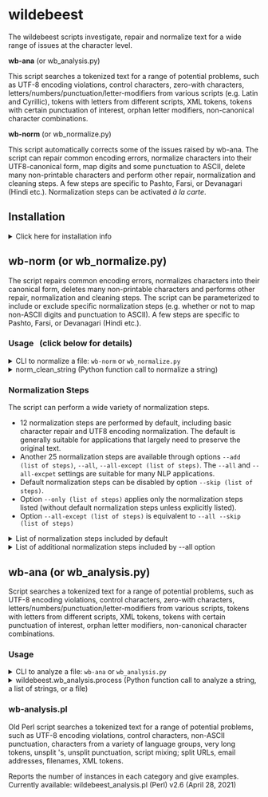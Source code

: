 # wildebeest

The wildebeest scripts investigate, repair and normalize text for a wide range of issues at the character level.

**wb-ana** (or wb_analysis.py)

This script searches a tokenized text for a range of potential problems, 
such as UTF-8 encoding violations, control characters, zero-with characters, 
letters/numbers/punctuation/letter-modifiers from various scripts 
(e.g. Latin and Cyrillic), tokens with letters from different scripts, 
XML tokens, tokens with certain punctuation of interest, orphan letter modifiers, 
non-canonical character combinations.

**wb-norm** (or wb_normalize.py)

This script automatically corrects some of the issues raised by wb-ana.
The script can repair common encoding errors, normalize characters into their UTF8-canonical form, map digits and some
punctuation to ASCII, delete many non-printable characters and perform other repair, normalization and cleaning steps.
A few steps are specific to Pashto, Farsi, or Devanagari (Hindi etc.).
Normalization steps can be activated *à la carte*.

## Installation

<details>
<summary>Click here for installation info</summary>

```bash
# Install from PyPi (after public release):
pip install wildebeest-nlp

# Alternatively, pip-install from GitHub master branch:
pip install git+https://github.com/uhermjakob/wildebeest.git

# Alternatively, clone GitHub, which might be useful for editing/development:
git clone https://github.com/uhermjakob/wildebeest.git
# or git clone git://github.com/uhermjakob/wildebeest.git
cd wildebeest
pip install --editable .   # run it from dir having setup.py
```

A pip-install will provide commands `wb-norm` and `wb-ana` as well as their alternate forms `wb_normalize.py` and `wb_analysis.py`.

After a regular `git clone` (without pip-install), in order to be able to call the Python scripts `wb_normalize.py` and `wb_analysis.py`, make sure that:
1. `wb_normalize.py` and `wb_analysis.py` are executable (i.e. 'x' mode bits are set)
2. your $PYTHONPATH includes the directory in which this README file resides in ("outer wildebeest") and
3. your $PATH includes the directory that includes `wb_normalize.py` and `wb_analysis.py` ("inner wildebeest")

</details>
  
## wb-norm (or wb_normalize.py)

The script repairs common encoding errors, normalizes characters into their canonical form,
deletes many non-printable characters and performs other repair, normalization and cleaning steps.
The script can be parameterized to include or exclude specific normalization steps (e.g. whether
or not to map non-ASCII digits and punctuation to ASCII).
A few steps are specific to Pashto, Farsi, or Devanagari (Hindi etc.).

### Usage &nbsp; (click below for details)
<details>
<summary>CLI to normalize a file: <code>wb-norm</code> or <code>wb_normalize.py</code></summary>

```
usage: wb-norm [-h] [-i INPUT-FILENAME] [-o OUTPUT-FILENAME] [--lc LANGUAGE-CODE] [--skip NORM-STEPS]
               [--add NORM-STEPS] [--all] [--all-except NORM-STEPS] [--only NORM-STEPS] [-v] [--version]
# or wb_normalize.py [-h] ...

Normalizes and cleans a given text

options:
  -h, --help            show this help message and exit
  -i INPUT-FILENAME, --input INPUT-FILENAME
                        (default: STDIN)
  -o OUTPUT-FILENAME, --output OUTPUT-FILENAME
                        (default: STDOUT)
  --lc LANGUAGE-CODE    ISO 639-3, e.g. 'fas' for Persian
  --skip NORM-STEPS     perform all default normalization/cleaning steps except those specified in comma-separated list
                        (default normalization/cleaning steps: repair-encoding-errors,del-surrogate,del-ctrl-char,
                        del-tatweel,core-compat,pres-form,hangul,repair-combining,combining-compose,combining-decompose,
                        repair-xml,repair-url-escapes)
  --add NORM-STEPS      perform all default normalization/cleaning steps plus those specified in comma-separated list 
                        (non-default normalization/cleaning steps: del-zero-width,del-arabic-diacr,del-hebrew-diacr,
                        ligatures,signs-and-symbols,cjk,width,font,small,vertical,enclosure,punct,punct-dash,punct-arabic,
                        punct-cjk,punct-greek,punct-misc-f,space,digit,arabic-char,farsi-char,pashto-char,georgian-char,
                        look-alike,repair-token)
  --all                 perform all normalization/cleaning steps, i.e. repair-encoding-errors,del-surrogate,
                        del-zero-width,del-ctrl-char,del-tatweel,del-arabic-diacr,del-hebrew-diacr,core-compat,pres-form,
                        ligatures,signs-and-symbols,cjk,width,font,small,vertical,enclosure,hangul,repair-combining,
                        combining-compose,combining-decompose,punct,punct-dash,punct-arabic,punct-cjk,punct-greek,
                        punct-misc-f,space,digit,arabic-char,farsi-char,pashto-char,georgian-char,look-alike,repair-xml,
                        repair-url-escapes,repair-token
  --all-except NORM-STEPS
                        perform all normalization/cleaning steps except those specified in comma-separated list
  --only NORM-STEPS     perform only normalization/cleaning steps specified in comma-separated list
  -v, --verbose         write change log etc. to STDERR
  --version             show program's version number and exit
```
Examples:
```
wb-norm -h  # for full usage info
wb-norm --version
cd wildebeest/test/data
wb-norm --lc fas -i wildebeest-test.txt -o wildebeest-test-norm.txt
wb-norm --lc fas --verbose --skip del-ctrl-char,del-tatweel < wildebeest-test.txt > wildebeest-test-norm-custom.txt
wb-norm --all < wildebeest-test.txt > wildebeest-test-norm-all.txt
wb-norm --all-except del-arabic-diacr,del-hebrew-diacr < wildebeest-test.txt
wb-norm --only del-arabic-diacr,del-hebrew-diacr < wildebeest-test.txt
wb-norm --add del-arabic-diacr,del-hebrew-diacr --skip del-ctrl-char,del-tatweel < wildebeest-test.txt
```
<details>
<summary>Same for alternate script name wb_normalize.py</summary>

```
wb_normalize.py -h  # for full usage info
wb_normalize.py --version
cd wildebeest/test/data
wb_normalize.py --lc fas -i wildebeest-test.txt -o wildebeest-test-norm.txt
wb_normalize.py --lc fas --verbose --skip del-ctrl-char,del-tatweel < wildebeest-test.txt > wildebeest-test-norm-custom.txt
wb_normalize.py --all < wildebeest-test.txt > wildebeest-test-norm-all.txt
wb_normalize.py --all-except del-arabic-diacr,del-hebrew-diacr < wildebeest-test.txt
wb_normalize.py --only del-arabic-diacr,del-hebrew-diacr < wildebeest-test.txt
wb_normalize.py --add del-arabic-diacr,del-hebrew-diacr --skip del-ctrl-char,del-tatweel < wildebeest-test.txt
```
</details>

Note: For robustness regarding input files that do not fully conform to UTF8, please use -i (rather than STDIN), as it includes UTF8-encoding error handling.
</details>

<details>
<summary>norm_clean_string (Python function call to normalize a string)</summary>

Note: Please make sure that your $PYTHONPATH includes the directory in which this README file resides.
```python 
from wildebeest.normalize import Wildebeest
wb = Wildebeest()
ht = wb.build_norm_step_dict(base='ALL')  # base values: 'NONE', 'DEFAULT', 'ALL' (normalization steps)
# ht = wb.build_norm_step_dict()  # defaults: base = 'DEFAULT', skip = None, add = None
# ht = wb.build_norm_step_dict(base='NONE', add=['digit', 'enclosure'])  # normalize only digits (to ASCII) and enclosures
# ht = wb.build_norm_step_dict(base='DEFAULT', skip=['del-tatweel'], add=['digit', 'space'])
# ht = wb.build_norm_step_dict(base='ALL', skip=['punct-dash', 'enclosure', 'del-arabic-diacr'])
wb.load_look_alike_file()           # optional
print(wb.norm_clean_string('🄐…25kmÂ²', ht, lang_code='eng'))
print(wb.norm_clean_string('೧೯೨೩', ht, lang_code='kan'))
``` 
</details>

### Normalization Steps

The script can perform a wide variety of normalization steps.

* 12 normalization steps are performed by default, including basic character repair and UTF8 encoding normalization. The default is generally suitable for applications that largely need to preserve the original text.
* Another 25 normalization steps are available through options `--add (list of steps)`, `--all`, `--all-except (list of steps)`. The `--all` and `--all-excpet` settings are suitable for many NLP applications.
* Default normalization steps can be disabled by option `--skip (list of steps)`.
* Option `--only (list of steps)` applies only the normalization steps listed (without default normalization steps unless explicitly listed).
* Option `--all-except (list of steps)` is equivalent to `--all --skip (list of steps)`

<details>
<summary>List of normalization steps included by default</summary>

* `repair-encoding-errors` The script generally expects input encoded in UTF8. However, it will recognize and repair some common text encoding errors:
  -  (Some) text is still encoded in Windows1252 or Latin1. Any byte that is not part of a well-formed UTF8 character will be interpreted as a Windows1252 character (and mapped to UTF8). This includes printable Latin1 characters as a subset.
  - Text in Windows1252 was incorrectly converted to UTF8 by a Latin1-to-UTF8 converter. This maps Windows1252 characters \x80-\x9F to \u0080-\uu009F, which is the Unicode block of C1 control characters. These C1 control characters are extremely rare, and so our script will interpret such C1 control characters as ill-converted Windows1252 characters, as do many major software applications such as Google Chrome, Microsoft Outlook, Github (text files) and PyCharm (where they are often displayed in a slightly different form).
  -  Text in Windows1252 or Latin1 was converted twice, using some combination of Latin1-to-UTF8 converter and Windows1252-to-UTF converter; or a file already in UTF8 was incorrectly subjected to another conversion. Sample *wildebeest* repair:
    - Input: Donât tell your âfiancÃ©â â SchÃ¶ne GrÃ¼Ãe aus MÃ¤hrenâ¦ â Ma sÅur trouve Ã§a Â«bÃªteÂ». Â¡CoÃ±o! â¬50 â¢ 25kmÂ² â¢ Â½Âµm
    - Output: Don’t tell your “fiancé” — Schöne Grüße aus Mähren… – Ma sœur trouve ça «bête». ¡Coño! €50 • 25km² • ½µm
* `del-surrogate` deletes surrogate characters (representing non-UTF8 characters in input), alternative/backup to windows-1252
* `del-ctrl-char` deletes control characters (expect tab and linefeed), some variation selectors
* `del-tatweel` deletes Arabic tatweel (a text alignment character that increases the distance between Arabic letters)
* `core-compat` normalizes Hangul Compatibility characters to Unicode standard Hangul characters
* `pres-form` e.g. maps from presentation form (isolated, initial, medial, final) to standard form
* `hangul` combine Hangul jamos onto Hangul syllables
* `repair-combining` e.g. order of nukta/vowel-sign
* `combining-compose` e.g. applies combining-modifiers to preceding character, e.g. ö (o +  ̈) -> ö
* `combining-decompose` e.g. for some Indian characters, splits off Nukta
* `repair-xml` e.g. repairs multi-escaped tokens such as &amp;quot; or &amp;amp;#x200C;
* `repair-url-escapes` e.g. repairs multi-escaped url substrings such as Jo%25C3%25ABlle_Aubron
</details>

<details>
<summary>List of additional normalization steps included by --all option</summary>

* `del-zero-width` deletes zero-width characters, byte order mark, directional marks, join marks
* `arabic-char` to Arabic canonical forms, e.g. maps Farsi kaf/yeh to Arabic versions
* `farsi-char` to Farsi canonical forms, e.g. maps Arabic yeh, kaf to Farsi versions
* `pashto-char` to Pashto canonical forms, e.g. maps Arabic kaf to Farsi version
* `georgian-char` to Georgian canonical forms, e.g. to standard script, map archaic characters
* `ligatures` e.g. decomposes non-Arabic ligatures (e.g. ĳ, ﬃ, Ǆ, ﬓ)
* `signs-and-symbols` e.g. maps symbols (e.g. kappa symbol) and signs (e.g. micro sign µ)
* `cjk` e.g. CJK square composites (e.g. ㋀㏾)
* `width` e.g. maps fullwidth and halfwidth characters to ASCII, e.g. Ａ to A
* `font` maps font-variations characters such as ℂ, ℹ, 𝒜 to regular characters
* `small` maps small versions of characters to normal versions, such as small ampersand ﹠ to regular &
* `vertical` maps vertical versions of punctuation characters with normal horizontal version, such as vertical em-dash ︱ to horizontal em-dash —
* `enclosure` decomposes circled, squared and parenthesized characters, e.g. 🄐 to (A)
* `del-arabic-diacr` e.g. deletes optional Arabic diacritics such as fatha, damma, kasra
* `del-hebrew-diacr` e.g. deletes Hebrew points
* `digit` e.g. maps decimal-system digits of 54 scripts to ASCII digits
* `punct` e.g. maps ellipsis … to periods ... and two-dot-lead ‥ to ..; a few math symbols ∭; ⒛ 🄆 
* `punct-dash` e.g. maps various dashes, hyphens, minus signs to ASCII hyphen-minus
* `punct-arabic` e.g. Arabic exclamation mark etc. to ASCII equivalent
* `punct-cjk` e.g. Chinese Ideographic Full Stop etc. to ASCII equivalent
* `punct-greek` e.g. Greek question mark etc. to ASCII equivalent
* `punct-misc-f` e.g. Tibetan punctuation to ASCII equivalent
* `space` e.g. maps non-zero spaces to normal space
* `look-alike` normalizes Latin/Cyrillic/Greek look-alike characters, e.g. Latin character A to Greek Α (capital alpha) in otherwise Greek word
* `repair-token` e.g. splits +/-/*/digits off Arabic words; maps not-sign inside Arabic to token-separating hyphen
</details>

## wb-ana (or wb_analysis.py)

Script searches a tokenized text for a range of potential problems,
such as UTF-8 encoding violations, control characters, zero-with characters,
letters/numbers/punctuation/letter-modifiers from various scripts,
tokens with letters from different scripts, XML tokens, tokens with certain
punctuation of interest, orphan letter modifiers, non-canonical character
combinations.

### Usage

<details>
<summary>CLI to analyze a file: <code>wb-ana</code> or <code>wb_analysis.py</code> </summary>

```
usage: wb-ana  [-h] [-i INPUT-FILENAME] [--batch BATCH] [-s] [-o OUTPUT-FILENAME] [-j JSON-OUTPUT-FILENAME] [--file_id FILE_ID]
               [--lc LANGUAGE-CODE] [-v] [-pb] [-n MAX_CASES] [-x MAX_EXAMPLES] [-r REF-FILENAME] [--version]
# or wb_analysis.py  [-h] ... 
  
Analyzes a given text for a wide range of anomalies

options:
  -h, --help            show this help message and exit
  -i INPUT-FILENAME, --input INPUT-FILENAME
                        (default: STDIN)
  --batch BATCH_DIR     Directory with batch of input files (BATCH_DIR/*.txt)
  -s, --summary         single summary line per file
  -o OUTPUT-FILENAME, --output OUTPUT-FILENAME
                        (default: STDOUT)
  -j JSON-OUTPUT-FILENAME, --json JSON-OUTPUT-FILENAME
                        (default: None)
  --file_id FILE_ID
  --lc LANGUAGE-CODE    ISO 639-3, e.g. 'fas' for Persian
  -v, --verbose         write change log etc. to STDERR
  -pb, --progress_bar   Show progress bar
  -n MAX_CASES, --max_cases MAX_CASES
                        max number of cases per group
  -x MAX_EXAMPLES, --max_examples MAX_EXAMPLES
                        max number of examples per line
  -r REF-FILENAME, --ref_id_file REF-FILENAME
                        (optional file with sentence reference IDs)
  --version             show program's version number and exit
```

Examples:
```
wb-ana --help
echo 'Hеllο!' | wb-ana                  # 'Hеllο!' mischievously includes a Cyrillic and a Greek character
echo 'Hеllο!' | wb-norm --all | wb-ana  # different result
cd wildebeest/test/data
wb-ana -i hello.txt
wb-ana -i wildebeest-test.txt -o wildebeest-test-out
wb-ana --batch phrasebook -s -o phrasebook-dir-out
wb-ana -i phrasebook/deu.txt -r phrasebook/eng.txt -o phrasebook-deu-out
wb-ana -i wildebeest-test-invalid-utf8.txt
```

<details>
<summary>Same for alternate script name wb_analysis.py</summary>

```
wb_analysis.py --help
echo 'Hеllο!' | wb_analysis.py
echo 'Hеllο!' | wb_normalize.py --all | wb_analysis.py
cd wildebeest/test/data
wb_analysis.py -i hello.txt
wb_analysis.py -i wildebeest-test.txt -o wildebeest-test-out
wb_analysis.py --batch phrasebook -s -o phrasebook-dir-out
wb_analysis.py -i phrasebook/deu.txt -r phrasebook/eng.txt -o phrasebook-deu-out
wb_analysis.py -i wildebeest-test-invalid-utf8.txt
```
</details>
</details>

<details>
<summary>wildebeest.wb_analysis.process (Python function call to analyze a string, a list of strings, or a file)</summary>

Note: Please make sure that your $PYTHONPATH includes the directory in which this README file resides.
```python 
import sys
import wildebeest.wb_analysis as wb_ana
wb = wb_ana.process(string="Hеllο!")   # "Hеllο!" mischievously includes a Cyrillic and a Greek character
wb.pretty_print(sys.stdout)            # pretty-print with OVERVIEW and DETAIL sections to STDOUT
```
  
```python 
import wildebeest.wb_analysis as wb_ana
wb = wb_ana.process(strings=["Hеllο!", "Tschüß"])
print(wb.analysis)  # print analysis object (nested dictionary)
```

Assuming an input file `corpus.txt`, e.g. built by:
```bash
printf 'Hеllο!\nTschüß\n' > corpus.txt
```
  
```python 
import wildebeest.wb_analysis as wb_ana
wb = wb_ana.process(in_file='corpus.txt')
print(wb.analysis)
```
  
```python 
import wildebeest.wb_analysis as wb_ana
with open(f'out.txt', 'w') as out, open('out.json', 'w') as json:
    wb_ana.process(in_file='corpus.txt', pp_output=out, json_output=json)
```  
</details>

### wb-analysis.pl

Old Perl script searches a tokenized text for a range of potential problems,
such as UTF-8 encoding violations, control characters, non-ASCII punctuation,
characters from a variety of language groups, very long tokens, unsplit 's,
unsplit punctuation, script mixing; split URLs, email addresses, filenames,
XML tokens.

Reports the number of instances in each category and give examples.
Currently available: wildebeest_analysis.pl (Perl) v2.6 (April 28, 2021)
